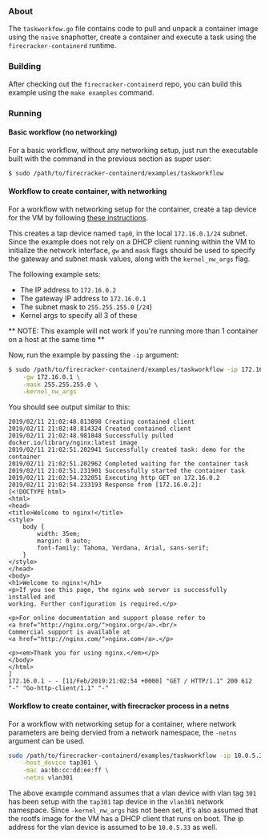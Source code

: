 ### About
The `taskworkfow.go` file contains code to pull and unpack a container image
using the `naive` snaphotter, create a container and execute a task using the
`firecracker-containerd` runtime.

### Building
After checking out the `firecracker-containerd` repo, you can build this
example using the `make examples` command.

### Running

#### Basic workflow (no networking)
For a basic workflow, without any networking setup, just run the executable
built with the command in the previous section as super user:
```bash
$ sudo /path/to/firecracker-containerd/examples/taskworkflow
```

#### Workflow to create container, with networking
For a workflow with networking setup for the container, create a tap device
for the VM by following [these instructions](https://github.com/firecracker-microvm/firecracker/blob/master/docs/network-setup.md).

This creates a tap device named `tap0`, in the local `172.16.0.1/24` subnet.
Since the example does not rely on a DHCP client running within the VM to
initialize the network interface, `gw` and `mask` flags should be used to
specify the gateway and subnet mask values, along with the `kernel_nw_args`
flag.

The following example sets:
* The IP address to `172.16.0.2`
* The gateway IP address to `172.16.0.1`
* The subnet mask to `255.255.255.0` (`/24`)
* Kernel args to specify all 3 of these

** NOTE: This example will not work if you're running more than 1 container
on a host at the same time **

Now, run the example by passing the `-ip` argument:
```bash
$ sudo /path/to/firecracker-containerd/examples/taskworkflow -ip 172.16.0.2 \
    -gw 172.16.0.1 \
    -mask 255.255.255.0 \
    -kernel_nw_args
```

You should see output similar to this:
```
2019/02/11 21:02:48.813898 Creating contained client
2019/02/11 21:02:48.814324 Created contained client
2019/02/11 21:02:48.981848 Successfully pulled docker.io/library/nginx:latest image
2019/02/11 21:02:51.202941 Successfully created task: demo for the container
2019/02/11 21:02:51.202962 Completed waiting for the container task
2019/02/11 21:02:51.231901 Successfully started the container task
2019/02/11 21:02:54.232051 Executing http GET on 172.16.0.2
2019/02/11 21:02:54.233193 Response from [172.16.0.2]:
[<!DOCTYPE html>
<html>
<head>
<title>Welcome to nginx!</title>
<style>
    body {
        width: 35em;
        margin: 0 auto;
        font-family: Tahoma, Verdana, Arial, sans-serif;
    }
</style>
</head>
<body>
<h1>Welcome to nginx!</h1>
<p>If you see this page, the nginx web server is successfully installed and
working. Further configuration is required.</p>

<p>For online documentation and support please refer to
<a href="http://nginx.org/">nginx.org</a>.<br/>
Commercial support is available at
<a href="http://nginx.com/">nginx.com</a>.</p>

<p><em>Thank you for using nginx.</em></p>
</body>
</html>
]
172.16.0.1 - - [11/Feb/2019:21:02:54 +0000] "GET / HTTP/1.1" 200 612 "-" "Go-http-client/1.1" "-"
```

#### Workflow to create container, with firecracker process in a netns
For a workflow with networking setup for a container, where network parameters
are being dervied from a network namespace, the `-netns` argument can be
used.

```bash
sudo /path/to/firecracker-containerd/examples/taskworkflow -ip 10.0.5.33 \
    -host_device tap301 \
    -mac aa:bb:cc:dd:ee:ff \
    -netns vlan301
```

The above example command assumes that a vlan device with vlan tag `301` has
been setup with the `tap301` tap device in the `vlan301` network namespace.
Since `-kernel_nw_args` has not been set, it's also assumed that the rootfs
image for the VM has a DHCP client that runs on boot. The ip address for the
vlan device is assumed to be `10.0.5.33` as well.
